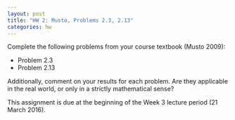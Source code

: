 ```yaml
---
layout: post
title: "HW 2: Musto, Problems 2.3, 2.13"
categories: hw
---
```


Complete the following problems from your course textbook (Musto 2009):

- Problem 2.3
- Problem 2.13

Additionally, comment on your results for each problem.
Are they applicable in the real world, or only in a strictly mathematical sense?

This assignment is due at the beginning of the Week 3 lecture period (21 March 2016).
